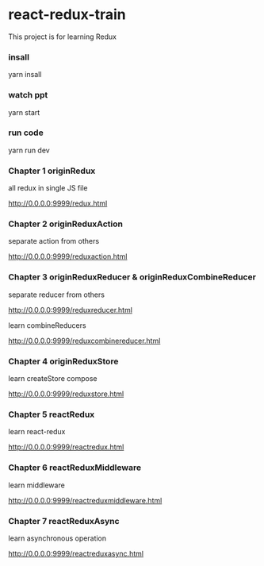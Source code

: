 # react-redux-train

This project is for learning Redux

### insall

yarn insall 

### watch ppt

yarn start  

### run code

yarn run dev

### Chapter 1 originRedux

all redux in single JS file
 
http://0.0.0.0:9999/redux.html

### Chapter 2 originReduxAction

separate action from others

http://0.0.0.0:9999/reduxaction.html

### Chapter 3 originReduxReducer & originReduxCombineReducer

separate reducer from others

http://0.0.0.0:9999/reduxreducer.html

learn combineReducers

http://0.0.0.0:9999/reduxcombinereducer.html

### Chapter 4 originReduxStore

learn createStore compose

http://0.0.0.0:9999/reduxstore.html

### Chapter 5 reactRedux

learn react-redux

http://0.0.0.0:9999/reactredux.html

### Chapter 6 reactReduxMiddleware

learn middleware

http://0.0.0.0:9999/reactreduxmiddleware.html

### Chapter 7 reactReduxAsync

learn asynchronous operation

http://0.0.0.0:9999/reactreduxasync.html
